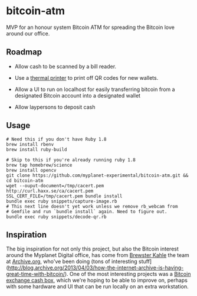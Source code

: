bitcoin-atm
===========

MVP for an honour system Bitcoin ATM for spreading the Bitcoin love around our office.

Roadmap
-------

- Allow cash to be scanned by a bill reader.
- Use a [thermal printer](https://github.com/lazyatom/a2_printer) to
print off QR codes for new wallets.

- Allow a UI to run on localhost for easily transferring bitcoin from a
designated Bitcoin account into a designated wallet
- Allow laypersons to deposit cash

Usage
-----

    # Need this if you don't have Ruby 1.8
    brew install rbenv
    brew install ruby-build
    
    # Skip to this if you're already running ruby 1.8
    brew tap homebrew/science
    brew install opencv
    git clone https://github.com/myplanet-experimental/bitcoin-atm.git && cd bitcoin-atm
    wget --ouput-document=/tmp/cacert.pem http://curl.haxx.se/ca/cacert.pem
    SSL_CERT_FILE=/tmp/cacert.pem bundle install
    bundle exec ruby snippets/capture-image.rb
    # This next line doesn't yet work unless we remove rb_webcam from
    # Gemfile and run `bundle install` again. Need to figure out.
    bundle exec ruby snippets/decode-qr.rb

Inspiration
-----------

The big inspiration for not only this project, but also the Bitcoin
interest around the Myplanet Digital office, has come from [Brewster
Kahle](https://twitter.com/brewster_kahle) the team at
[Archive.org](http://www.archive.org), who've been doing (tons of
interesting
stuff](http://blog.archive.org/2013/04/03/how-the-internet-archive-is-having-great-time-with-bitcoin/).
One of the most interesting projects was a [Bitcoin exchange cash
box](http://blog.archive.org/2013/03/05/bitcoin-to-cash-converter-box/),
which we're hoping to be able to improve on, perhaps with some hardware
and UI that can be run locally on an extra workstation.
